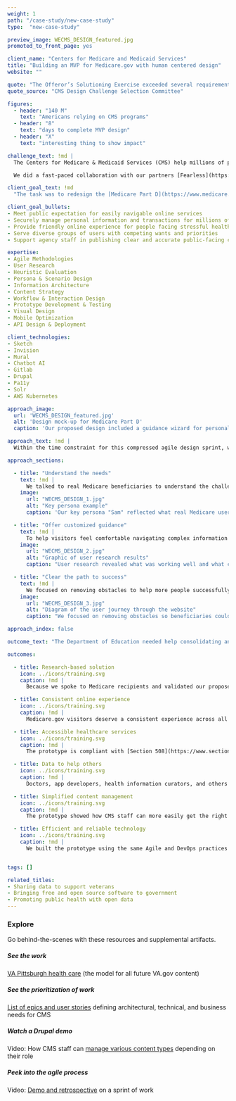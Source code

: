 ```yaml
---
weight: 1
path: "/case-study/new-case-study"
type:  "new-case-study"

preview_image: WECMS_DESIGN_featured.jpg
promoted_to_front_page: yes

client_name: "Centers for Medicare and Medicaid Services"
title: "Building an MVP for Medicare.gov with human centered design"
website: ""

quote: "The Offeror’s Solutioning Exercise exceeded several requirements … This gives the Government confidence the Offeror will exceed most contract objectives as well. The overall rating for this factor is Excellent."
quote_source: "CMS Design Challenge Selection Committee"

figures:
  - header: "140 M"
    text: "Americans relying on CMS programs"
  - header: "8"
    text: "days to complete MVP design"
  - header: "X"
    text: "interesting thing to show impact"

challenge_text: !md |
  The Centers for Medicare & Medicaid Services (CMS) help millions of people every year find and enroll in health care programs. Planning a large-scale web and content management project to improve the customer experience of their multiple websites, the agency launched a design challenge for the vendors that were finalists for the contract.

  We did a fast-paced collaboration with our partners [Fearless](https://fearless.tech/) and [KPMG](https://www.kpmg.us/) to submit deliverables in just 8 business days (including page designs, content recommendations, an API, and a clickable prototype with a smart chatbot). Our team won the challenge because the agency saw we could help them achieve their goal to better serve Medicare beneficiaries.

client_goal_text: !md
  "The task was to redesign the [Medicare Part D](https://www.medicare.gov/drug-coverage-part-d) section of the medicare.gov website, which helps people understand insurance options for their medication needs. For all their digital platforms, CMS needs to:"

client_goal_bullets:
- Meet public expectation for easily navigable online services
- Securely manage personal information and transactions for millions of beneficiaries
- Provide friendly online experience for people facing stressful health situations
- Serve diverse groups of users with competing wants and priorities
- Support agency staff in publishing clear and accurate public-facing content

expertise:
- Agile Methodologies
- User Research
- Heuristic Evaluation
- Persona & Scenario Design
- Information Architecture
- Content Strategy
- Workflow & Interaction Design
- Prototype Development & Testing
- Visual Design
- Mobile Optimization
- API Design & Deployment

client_technologies:
- Sketch
- Invision
- Mural
- Chatbot AI
- Gitlab
- Drupal
- Pa11y
- Solr
- AWS Kubernetes

approach_image:
  url: 'WECMS_DESIGN_featured.jpg' 
  alt: 'Design mock-up for Medicare Part D'
  caption: 'Our proposed design included a guidance wizard for personalized exploration of medical benefits.' 

approach_text: !md | 
  Within the time constraint for this compressed agile design sprint, we conducted lean versions of the activities we would normally do to make sure the site was effective for Medicare recipients. Daily collaboration among all team members, from Design to DevOps to Developers, allowed us to quickly test and iterate on every step.  We used [Drupal](https://www.drupal.org/industries/government) as our preferred open source platform and the [CMS design system](https://design.cms.gov/), which builds on the U.S. Web Design System. Together, these tools provide a solid foundation for accessible [government websites](https://medium.com/civicactions/4-ways-to-improve-government-accessibility-through-open-source-8e20fabc7281) — a key goal for agencies like CMS that serve diverse and aging populations.  Human Centered Design played a critical role in our process of building a site that would be intuitive and useful to older Americans seeking information about their drug coverage options.

approach_sections:

  - title: "Understand the needs"
    text: !md |
      We talked to real Medicare beneficiaries to understand the challenges they faced in navigating the site. Based on what they said, we created a [key persona](https://drive.google.com/file/d/19f_pUBSrIRxDJdnvNa4uROiP_QwQKWoh/view?usp=sharing) to drive our scenario-based approach —  ensuring that our work solved real problems and created value for users. We also evaluated the existing site to see how well it met [standards for usability](https://www.nngroup.com/articles/ten-usability-heuristics/).
    image: 
      url: "WECMS_DESIGN_1.jpg"
      alt: "Key persona example"
      caption: 'Our key persona "Sam" reflected what real Medicare users think and feel as they use the site.'

  - title: "Offer customized guidance"
    text: !md |
      To help visitors feel comfortable navigating complex information about benefits coverage, we created several experience options for them to choose from. They could explore the site on their own, use the guidance wizard, or ask questions of the interactive chat bot. We also improved the Search function to deliver more relevant results. 
    image: 
      url: "WECMS_DESIGN_2.jpg"
      alt: "Graphic of user research results"
      caption: "User research revealed what was working well and what could be improved."

  - title: "Clear the path to success"
    text: !md |
      We focused on removing obstacles to help more people successfully find the information they needed. This was done through intuitive navigation and labels, scannable and actionable content, and a refreshed, accessible design. We tested our solutions with users and iterated based on their feedback.
    image: 
      url: "WECMS_DESIGN_3.jpg"
      alt: "Diagram of the user journey through the website"
      caption: "We focused on removing obstacles so beneficiaries could easily find impotant and relevant information."

approach_index: false

outcome_text: "The Department of Education needed help consolidating and updating the collection of websites for the Literacy and Information Communication System (LINCS)."

outcomes:

  - title: Research-based solution
    icon: ../icons/training.svg
    caption: !md |
      Because we spoke to Medicare recipients and validated our proposed solutions with them, CMS knows that real user needs will be met with the redesigned site, helping people access benefits more easily. 

  - title: Consistent online experience
    icon: ../icons/training.svg
    caption: !md |
      Medicare.gov visitors deserve a consistent experience across all parts of the site, on any device. Our design uses a mobile-first approach and a color palette that provides smooth transitions between pages. 

  - title: Accessible healthcare services
    icon: ../icons/training.svg
    caption: !md |
      The prototype is compliant with [Section 508](https://www.section508.gov/blog/accessibility-news-the-section-508-Update), using intuitive design and clear language to make complex medical insurance information easily accessible by the broadest possible representation of the public. 

  - title: Data to help others
    icon: ../icons/training.svg
    caption: !md |
      Doctors, app developers, health information curators, and others can pull valuable Medicare data for their own use through the API integration we created using the JSON:API that is part of Drupal core.

  - title: Simplified content management
    icon: ../icons/training.svg
    caption: !md |
      The prototype showed how CMS staff can more easily get the right information to the right people using templates and workflows in Drupal, customized for the agency’s various departments and content needs. 

  - title: Efficient and reliable technology
    icon: ../icons/training.svg
    caption: !md |
      We built the prototype using the same Agile and DevOps practices that we would on a larger scale — with streamlined workflows that allow us to build, test, and deploy new code quickly and securely. 


tags: []

related_titles:
- Sharing data to support veterans
- Bringing free and open source software to government
- Promoting public health with open data
---
```


### Explore

Go behind-the-scenes with these resources and supplemental artifacts.

##### See the work  
[VA Pittsburgh health care](https://www.va.gov/pittsburgh-health-care/) (the model for all future VA.gov content)

##### See the prioritization of work
[List of epics and user stories](https://drive.google.com/file/d/1vsnHz0AwXDr5PFeugboi-DwcOS62AGlF/view?usp=sharing) defining architectural, technical, and business needs for CMS

##### Watch a Drupal demo
Video: How CMS staff can [manage various content types](https://drive.google.com/file/d/1U6lmMtyuzj3ip1Veh1e3_8R1epzPUA6q/view?usp=sharing) depending on their role

##### Peek into the agile process
Video: [Demo and retrospective](https://drive.google.com/file/d/1sabKhbf89t50hsEX8pl63u_9fG6lzOjz/view?usp=sharing) on a sprint of work
